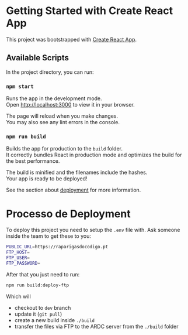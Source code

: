 # Getting Started with Create React App

This project was bootstrapped with [Create React App](https://github.com/facebook/create-react-app).

## Available Scripts

In the project directory, you can run:

### `npm start`

Runs the app in the development mode.\
Open [http://localhost:3000](http://localhost:3000) to view it in your browser.

The page will reload when you make changes.\
You may also see any lint errors in the console.

### `npm run build`

Builds the app for production to the `build` folder.\
It correctly bundles React in production mode and optimizes the build for the best performance.

The build is minified and the filenames include the hashes.\
Your app is ready to be deployed!

See the section about [deployment](https://facebook.github.io/create-react-app/docs/deployment) for more information.

# Processo de Deployment
[//]: https://github.com/As-Raparigas-do-Codigo/ardc-website-deployment

To deploy this project you need to setup the `.env` file with. Ask someone inside the team to get these to you:
```bash
PUBLIC_URL=https://raparigasdocodigo.pt
FTP_HOST=
FTP_USER=
FTP_PASSWORD=
```

After that you just need to run:
```bash
npm run build:deploy-ftp
```
Which will
- checkout to `dev` branch
- update it (`git pull`)
- create a new build inside `./build`
- transfer the files via FTP to the ARDC server from the `./build` folder


